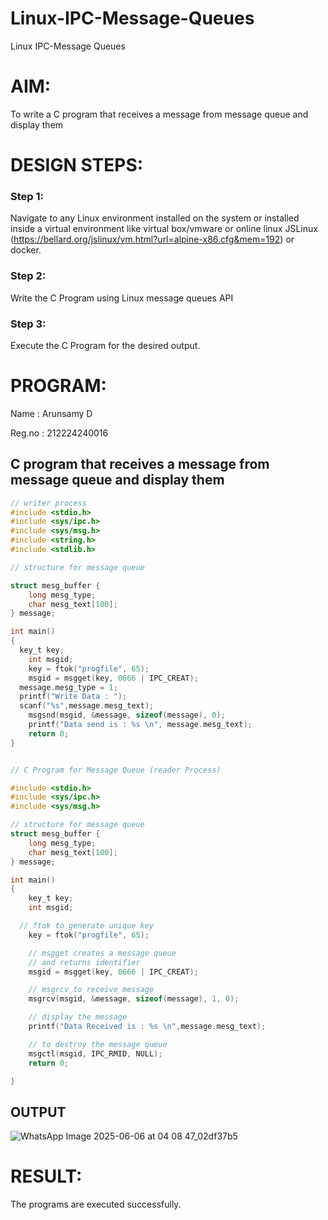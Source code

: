 # Linux-IPC-Message-Queues
Linux IPC-Message Queues

# AIM:
To write a C program that receives a message from message queue and display them

# DESIGN STEPS:

### Step 1:

Navigate to any Linux environment installed on the system or installed inside a virtual environment like virtual box/vmware or online linux JSLinux (https://bellard.org/jslinux/vm.html?url=alpine-x86.cfg&mem=192) or docker.

### Step 2:

Write the C Program using Linux message queues API 

### Step 3:

Execute the C Program for the desired output. 

# PROGRAM:

Name : Arunsamy D

Reg.no : 212224240016

## C program that receives a message from message queue and display them

```c
// writer process
#include <stdio.h> 
#include <sys/ipc.h> 
#include <sys/msg.h> 
#include <string.h>
#include <stdlib.h>

// structure for message queue

struct mesg_buffer { 
	long mesg_type; 
	char mesg_text[100]; 
} message;

int main() 
{
  key_t key; 
	int msgid; 
	key = ftok("progfile", 65);
	msgid = msgget(key, 0666 | IPC_CREAT);
  message.mesg_type = 1;
  printf("Write Data : ");
  scanf("%s",message.mesg_text);
	msgsnd(msgid, &message, sizeof(message), 0); 
	printf("Data send is : %s \n", message.mesg_text); 
	return 0; 
} 


// C Program for Message Queue (reader Process) 

#include <stdio.h>
#include <sys/ipc.h>
#include <sys/msg.h>

// structure for message queue
struct mesg_buffer {
	long mesg_type;
	char mesg_text[100];
} message;

int main()
{
	key_t key;
	int msgid;

  // ftok to generate unique key
	key = ftok("progfile", 65);

	// msgget creates a message queue
	// and returns identifier
	msgid = msgget(key, 0666 | IPC_CREAT);

	// msgrcv to receive message
	msgrcv(msgid, &message, sizeof(message), 1, 0);

	// display the message
	printf("Data Received is : %s \n",message.mesg_text);

	// to destroy the message queue
	msgctl(msgid, IPC_RMID, NULL);
	return 0;

}
```


## OUTPUT

![WhatsApp Image 2025-06-06 at 04 08 47_02df37b5](https://github.com/user-attachments/assets/26060c9d-7b84-4fa6-bda1-c1a3f4733b4d)

# RESULT:
The programs are executed successfully.
